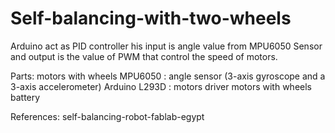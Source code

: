 # Self-balancing-with-two-wheels
Arduino act as PID controller his input is angle value from MPU6050 Sensor and output is the value of PWM that control the speed of motors.

Parts:
motors with wheels
MPU6050 : angle sensor (3-axis gyroscope and a 3-axis accelerometer)
Arduino
L293D : motors driver
motors with wheels
battery

References:
self-balancing-robot-fablab-egypt

